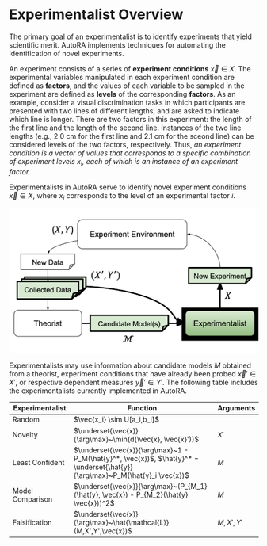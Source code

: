 # Experimentalist Overview

The primary goal of an experimentalist is to identify experiments that yield 
scientific merit. AutoRA implements techniques for automating the identification 
of novel experiments.

An experiment consists of a series of **experiment conditions** $\vec{x} \in X$. 
The experimental variables manipulated in each experiment condition 
are defined as **factors**, and the values of each variable to be sampled 
in the experiment are defined as **levels** of the corresponding **factors**. 
As an example, consider a visual discrimination tasks in which participants are presented
with two lines of different lengths, and are asked to indicate which line is longer.
There are two factors in this experiment: the length of the first line and 
the length of the second line. Instances of the two line lengths 
(e.g., 2.0 cm for the first line and 2.1 cm for the sceond line) 
can be considered levels of the two factors, respectively. Thus, *an experiment condition is a vector of values that
corresponds to a specific combination of experiment levels $x_i$, 
each of which is an instance of an experiment factor.*

Experimentalists in AutoRA serve to identify novel 
experiment conditions $\vec{x} \in X$, where $x_i$ corresponds 
to the level of an experimental factor $i$.

![Overview](../img/experimentalist.png)

Experimentalists may use information about candidate models $M$ obtained from a theorist, 
experiment conditions that have already been probed $\vec{x}' \in X'$, or 
respective dependent measures $\vec{y}' \in Y'$. The following table includes the experimentalists currently implemented
 in AutoRA.

| Experimentalist  | Function                                                                                                                      | Arguments   |
|------------------|-------------------------------------------------------------------------------------------------------------------------------|-------------|
| Random           | $\vec{x_i} \sim U[a_i,b_i]$                                                                                                   |             |
| Novelty          | $\underset{\vec{x}}{\arg\max}~\min(d(\vec{x}, \vec{x}'))$                                                                     | $X'$        |
| Least Confident  | $\underset{\vec{x}}{\arg\max}~1 - P_M(\hat{y}^*, \vec{x})$, $\hat{y}^* = \underset{\hat{y}}{\arg\max}~P_M(\hat{y}_i \vec{x})$ | $M$         |
| Model Comparison | $\underset{\vec{x}}{\arg\max}~(P_{M_1}(\hat{y}, \vec{x}) - P_{M_2}(\hat{y} \vec{x}))^2$                                       | $M$         |
| Falsification    | $\underset{\vec{x}}{\arg\max}~\hat{\mathcal{L}}(M,X',Y',\vec{x})$                                                             | $M, X', Y'$ |




